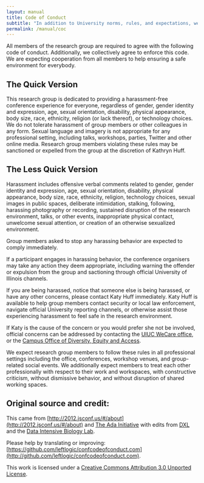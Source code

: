 ```yaml
---
layout: manual
title: Code of Conduct
subtitle: "In addition to University norms, rules, and expectations, we have adopted the following code of conduct."
permalink: /manual/coc
---
```


All members of the research group are required to agree with the following code of
conduct. Additionally, we collectively agree to enforce this code. We are
expecting cooperation from all members to help ensuring a safe environment for
everybody.

## The Quick Version

This research group is dedicated to providing a harassment-free conference 
experience for everyone, regardless of gender, gender identity and expression, 
age, sexual orientation, disability, physical appearance, body size, race, 
ethnicity, religion (or lack thereof), or technology choices. We do not 
tolerate harassment of group members or other colleagues in any form. Sexual 
language and imagery is not appropriate for any professional setting, including 
talks, workshops, parties, Twitter and other online media. Research group 
members violating these rules may be sanctioned or expelled from the group at 
the discretion of Kathryn Huff.

## The Less Quick Version

Harassment includes offensive verbal comments related to gender, gender 
identity and expression, age, sexual orientation, disability, physical 
appearance, body size, race, ethnicity, religion, technology choices, sexual 
images in public spaces, deliberate intimidation, stalking, following, 
harassing photography or recording, sustained disruption of the research 
environment, talks, or other events, inappropriate physical contact, unwelcome 
sexual attention, or creation of an otherwise sexualized environment.

Group members asked to stop any harassing behavior are expected to comply 
immediately.


If a participant engages in harassing behavior, the conference organisers may 
take any action they deem appropriate, including warning the offender or 
expulsion from the group and sactioning through official University of Illinois 
channels.

If you are being harassed, notice that someone else is being harassed, or have 
any other concerns, please contact Katy Huff immediately.  Katy Huff is 
available to help group members contact security or local law enforcement, 
navigate official University reporting channels, or otherwise assist those 
experiencing harassment to feel safe in the research environment. 

If Katy is the cause of the concern or you would prefer she not be involved, 
official concerns can be addressed by contacting the 
[UIUC WeCare office](http://wecare.illinois.edu/), or the 
[Campus Office of Diversity, Equity and Access](http://www.diversity.illinois.edu/).

We expect research group members to follow these rules in all professional 
settings including the office, conferences, workshop venues, and group-related 
social events.  We additionally expect members to treat each other 
professionally with respect to their work and workspaces, with constructive 
criticism, without dismissive behavior, and without disruption of shared 
working spaces.

## Original source and credit:

This came from [http://2012.jsconf.us/#/about](http://2012.jsconf.us/#/about) 
and 
[The Ada Initiative](http://geekfeminism.wikia.com/wiki/Conference_anti-harassment/Policy) 
with edits from  [DXL](https://dxl.ncsa.illinois.edu) and the 
[Data Intensive Biology Lab](http://http://ivory.idyll.org/lab/).

Please help by translating or improving: 
[https://github.com/leftlogic/confcodeofconduct.com](http://github.com/leftlogic/confcodeofconduct.com).

This work is licensed under a 
[Creative Commons Attribution 3.0 Unported License](http://creativecommons.org/licenses/by/3.0/deed.en_US).

